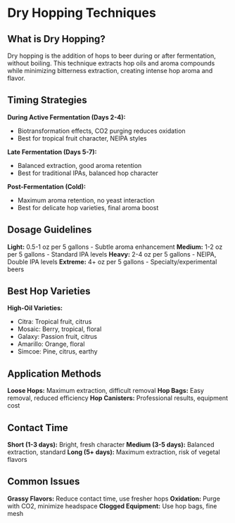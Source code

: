 # Dry Hopping Techniques

## What is Dry Hopping?

Dry hopping is the addition of hops to beer during or after fermentation, without boiling. This technique extracts hop oils and aroma compounds while minimizing bitterness extraction, creating intense hop aroma and flavor.

## Timing Strategies

**During Active Fermentation (Days 2-4):**

- Biotransformation effects, CO2 purging reduces oxidation
- Best for tropical fruit character, NEIPA styles

**Late Fermentation (Days 5-7):**

- Balanced extraction, good aroma retention
- Best for traditional IPAs, balanced hop character

**Post-Fermentation (Cold):**

- Maximum aroma retention, no yeast interaction
- Best for delicate hop varieties, final aroma boost

## Dosage Guidelines

**Light:** 0.5-1 oz per 5 gallons - Subtle aroma enhancement
**Medium:** 1-2 oz per 5 gallons - Standard IPA levels
**Heavy:** 2-4 oz per 5 gallons - NEIPA, Double IPA levels
**Extreme:** 4+ oz per 5 gallons - Specialty/experimental beers

## Best Hop Varieties

**High-Oil Varieties:**

- Citra: Tropical fruit, citrus
- Mosaic: Berry, tropical, floral
- Galaxy: Passion fruit, citrus
- Amarillo: Orange, floral
- Simcoe: Pine, citrus, earthy

## Application Methods

**Loose Hops:** Maximum extraction, difficult removal
**Hop Bags:** Easy removal, reduced efficiency
**Hop Canisters:** Professional results, equipment cost

## Contact Time

**Short (1-3 days):** Bright, fresh character
**Medium (3-5 days):** Balanced extraction, standard
**Long (5+ days):** Maximum extraction, risk of vegetal flavors

## Common Issues

**Grassy Flavors:** Reduce contact time, use fresher hops
**Oxidation:** Purge with CO2, minimize headspace
**Clogged Equipment:** Use hop bags, fine mesh
